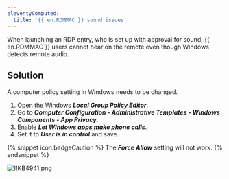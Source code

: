 ```yaml
---
eleventyComputed:
  title: '{{ en.RDMMAC }} sound issues'
---
```

When launching an RDP entry, who is set up with approval for sound, {{ en.RDMMAC }} users cannot hear on the remote even though Windows detects remote audio.
## Solution
A computer policy setting in Windows needs to be changed.  

1. Open the Windows ***Local Group Policy Editor***.
1. Go to ***Computer Configuration - Administrative Templates - Windows Components - App Privacy***.
1. Enable ***Let Windows apps make phone calls***.
1. Set it to ***User is in control*** and save.  

{% snippet icon.badgeCaution %}
The ***Force Allow*** setting will not work.
{% endsnippet %}  

![!!KB4941.png](https://webdevolutions.azureedge.net/docs/en/kb/KB4941.png)
